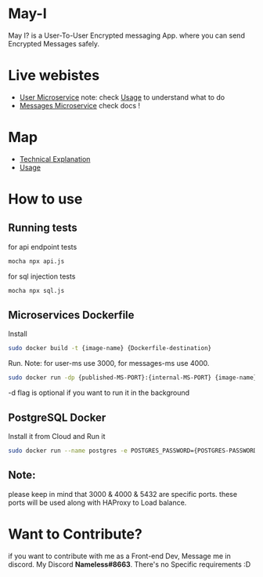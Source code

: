 # May-I
May I? is a User-To-User Encrypted messaging App. where you can send Encrypted Messages safely.

# Live webistes
- [User Microservice](https://mayiuserms.herokuapp.com/) note: check [Usage](https://github.com/Terry-404/May-I/blob/main/Docs.md) to understand what to do
- [Messages Microservice](https://mayimessagesms.herokuapp.com/) check docs !

# Map
- [Technical Explanation](https://github.com/Terry-404/May-I/blob/main/Technical.md)
- [Usage](https://github.com/Terry-404/May-I/blob/main/Docs.md)

# How to use
## Running tests
for api endpoint tests
```bash
mocha npx api.js
```
for sql injection tests
```bash
mocha npx sql.js
```
## Microservices Dockerfile
Install
```bash
sudo docker build -t {image-name} {Dockerfile-destination}
```
Run. Note: for user-ms use 3000, for messages-ms use 4000. 
```bash
sudo docker run -dp {published-MS-PORT}:{internal-MS-PORT} {image-name}
```
-d flag is optional if you want to run it in the background

## PostgreSQL Docker
Install it from Cloud and Run it
```bash
sudo docker run --name postgres -e POSTGRES_PASSWORD={POSTGRES-PASSWORD} -e PGDATA=/var/lib/postgres/data -p 5432:5432 -v pgdata:/var/lib/postgres/data postgres
```
## Note:
please keep in mind that 3000 & 4000 & 5432 are specific ports. these ports will be used along with HAProxy to Load balance.

# Want to Contribute?
if you want to contribute with me as a Front-end Dev, Message me in discord.
My Discord **Nameless#8663**. There's no Specific requirements :D
